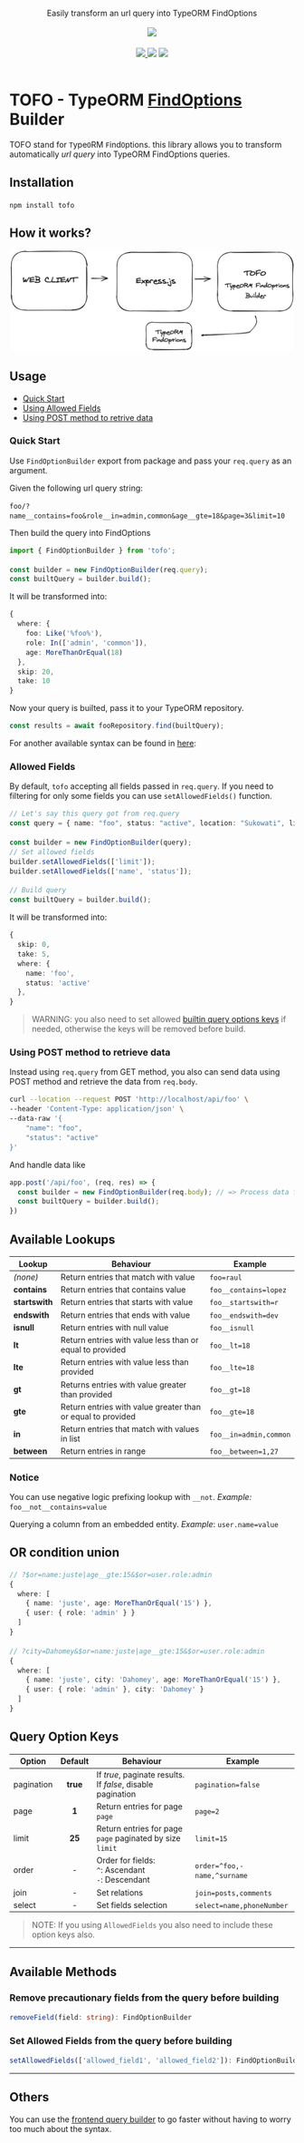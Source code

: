<p align="center">
  Easily transform an url query into TypeORM FindOptions
  <br>
  <br>
  <img src="https://circleci.com/gh/repodevs/tofo/tree/master.svg?style=svg">
  <br>
  <br>
  <a href="https://codecov.io/gh/repodevs/tofo">
  <img src="https://codecov.io/gh/repodevs/tofo/branch/master/graph/badge.svg" />
  </a>
  <img src="https://badge.fury.io/js/tofo.svg">
  <img src="https://img.shields.io/badge/license-MIT-green.svg">
  <br>
  <br>
</p>

# TOFO - TypeORM [FindOptions](https://github.com/typeorm/typeorm/blob/master/docs/find-options.md) Builder
TOFO stand for `T`ype`O`RM `F`ind`O`ptions. this library allows you to transform automatically _url query_ into TypeORM FindOptions queries.

## Installation

`npm install tofo`


## How it works?

![](https://raw.githubusercontent.com/repodevs/tofo/master/tofo-flow.png)


## Usage

* [Quick Start](#quick-start)
* [Using Allowed Fields](#allowed-fields)
* [Using POST method to retrive data](#using-post-method-to-retrieve-data)

### Quick Start

Use `FindOptionBuilder` export from package and pass your `req.query` as an argument.

Given the following url query string:

`foo/?name__contains=foo&role__in=admin,common&age__gte=18&page=3&limit=10`

Then build the query into FindOptions
```typescript
import { FindOptionBuilder } from 'tofo';

const builder = new FindOptionBuilder(req.query);
const builtQuery = builder.build();
```

It will be transformed into:

```typescript
{
  where: {
    foo: Like('%foo%'),
    role: In(['admin', 'common']),
    age: MoreThanOrEqual(18)
  },
  skip: 20,
  take: 10
}
```

Now your query is builted, pass it to your TypeORM repository.

```typescript
const results = await fooRepository.find(builtQuery);
```

For another available syntax can be found in [here](#available-lookups):

### Allowed Fields

By default, `tofo` accepting all fields passed in `req.query`. If you need to filtering for only some fields you can use `setAllowedFields()` function.

```typescript
// Let's say this query got from req.query
const query = { name: "foo", status: "active", location: "Sukowati", limit: 5 };

const builder = new FindOptionBuilder(query);
// Set allowed fields
builder.setAllowedFields(['limit']);
builder.setAllowedFields(['name', 'status']);

// Build query
const builtQuery = builder.build();
```

It will be transformed into:

```typescript
{
  skip: 0,
  take: 5,
  where: {
    name: 'foo',
    status: 'active'
  },
}
```

> WARNING: you also need to set allowed [builtin query options keys](#query-option-keys) if needed, otherwise the keys will be removed before build.

### Using POST method to retrieve data

Instead using `req.query` from GET method, you also can send data using POST method and retrieve the data from `req.body`.

```bash
curl --location --request POST 'http://localhost/api/foo' \
--header 'Content-Type: application/json' \
--data-raw '{
    "name": "foo",
    "status": "active"
}'
```

And handle data like

```javascript
app.post('/api/foo', (req, res) => {
  const builder = new FindOptionBuilder(req.body); // => Process data from req.body
  const builtQuery = builder.build();
})
```

## Available Lookups

| Lookup | Behaviour | Example |
| --- | --- | --- |
_(none)_ | Return entries that match with value | `foo=raul`
__contains__ | Return entries that contains value | `foo__contains=lopez`
__startswith__ | Return entries that starts with value | `foo__startswith=r`
__endswith__ | Return entries that ends with value | `foo__endswith=dev`
__isnull__ | Return entries with null value | `foo__isnull`
__lt__ | Return entries with value less than or equal to provided | `foo__lt=18`
__lte__ | Return entries with value less than provided | `foo__lte=18`
__gt__ | Returns entries with value greater than provided | `foo__gt=18`
__gte__ | Return entries with value greater than or equal to provided | `foo__gte=18`
__in__ | Return entries that match with values in list | `foo__in=admin,common`
__between__ | Return entries in range | `foo__between=1,27`

### Notice

You can use negative logic prefixing lookup with `__not`. *Example:* `foo__not__contains=value`

Querying a column from an embedded entity. *Example*: `user.name=value`

## OR condition union
```typescript
// ?$or=name:juste|age__gte:15&$or=user.role:admin
{
  where: [
    { name: 'juste', age: MoreThanOrEqual('15') },
    { user: { role: 'admin' } }
  ]
}

// ?city=Dahomey&$or=name:juste|age__gte:15&$or=user.role:admin
{
  where: [
    { name: 'juste', city: 'Dahomey', age: MoreThanOrEqual('15') },
    { user: { role: 'admin' }, city: 'Dahomey' }
  ]
}
```
## Query Option Keys

| Option | Default | Behaviour | Example |
| --- | :---: | --- | --- |
pagination | __true__ | If _true_, paginate results. If _false_, disable pagination | `pagination=false`
page | __1__ | Return entries for page `page` | `page=2`
limit | __25__ | Return entries for page `page` paginated by size `limit` | `limit=15`
order | - | Order for fields:<br>`^`: Ascendant <br> `-`: Descendant | `order=^foo,-name,^surname`
join | - | Set relations | `join=posts,comments`
select | - | Set fields selection | `select=name,phoneNumber`

> NOTE: If you using `AllowedFields` you also need to include these option keys also.

---

## Available Methods

### Remove precautionary fields from the query before building
```typescript
removeField(field: string): FindOptionBuilder
```

### Set Allowed Fields from the query before building
```typescript
setAllowedFields(['allowed_field1', 'allowed_field2']): FindOptionBuilder
```

---

## Others

You can use the <a href="https://github.com/justkey007/typeorm-front-query-builder">frontend query builder</a> to go faster without having to worry too much about the syntax.
